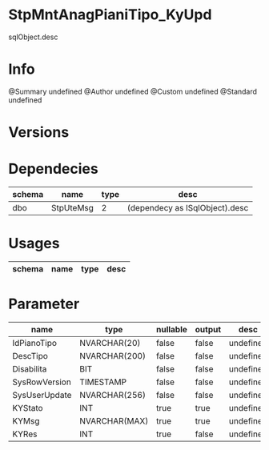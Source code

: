 # StpMntAnagPianiTipo_KyUpd
sqlObject.desc

# Info 
@Summary undefined
@Author undefined
@Custom undefined
@Standard undefined
# Versions 
# Dependecies 

| schema      | name      | type       | desc          |
| ------ | -------- | -------- | ------ |
| dbo | StpUteMsg | 2 | (dependecy as ISqlObject).desc |
# Usages 

| schema      | name      | type       | desc          |
| ------ | -------- | -------- | ------ |
# Parameter

| name      | type      | nullable      | output       | desc          |
| ------ | -------- | -------- | -------- | ------ |
| IdPianoTipo | NVARCHAR(20) | false | false | undefined |
| DescTipo | NVARCHAR(200) | false | false | undefined |
| Disabilita | BIT | false | false | undefined |
| SysRowVersion | TIMESTAMP | false | false | undefined |
| SysUserUpdate | NVARCHAR(256) | false | false | undefined |
| KYStato | INT | true | true | undefined |
| KYMsg | NVARCHAR(MAX) | true | true | undefined |
| KYRes | INT | true | false | undefined |
